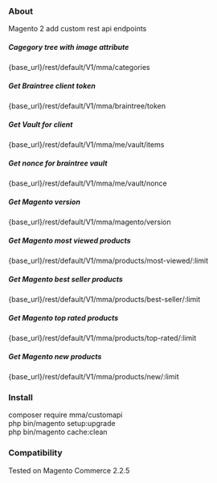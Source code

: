 ### About
Magento 2 add custom rest api endpoints

##### Cagegory tree with image attribute 
{base_url}/rest/default/V1/mma/categories

##### Get Braintree client token
{base_url}/rest/default/V1/mma/braintree/token

##### Get Vault for client
{base_url}/rest/default/V1/mma/me/vault/items

##### Get nonce for braintree vault 
{base_url}/rest/default/V1/mma/me/vault/nonce

##### Get Magento version 
{base_url}/rest/default/V1/mma/magento/version

##### Get Magento most viewed products 
{base_url}/rest/default/V1/mma/products/most-viewed/:limit

##### Get Magento best seller products 
{base_url}/rest/default/V1/mma/products/best-seller/:limit

##### Get Magento top rated products 
{base_url}/rest/default/V1/mma/products/top-rated/:limit

##### Get Magento new products 
{base_url}/rest/default/V1/mma/products/new/:limit

### Install
composer require mma/customapi<br>
php bin/magento setup:upgrade<br>
php bin/magento cache:clean

### Compatibility
Tested on Magento Commerce 2.2.5
